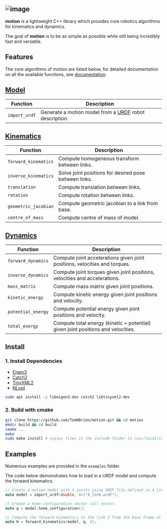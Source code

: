 ![image](https://user-images.githubusercontent.com/41043317/231810128-a1c5257d-8b27-4a82-838d-a1c588b8e913.png)
---

**motion** is a lightweight C++ library which provides core robotics algorithms for kinematics and dynamics.

The goal of **motion** is to be as simple as possible while still being incredibly fast and versatile.

## Features
The core algorithms of motion are listed below, for detailed documentation on all the available functions, see <a href="https://tom0brien.github.io/motion">documentation</a>.
<h2><a href="https://tom0brien.github.io/motion/structtr_1_1model_1_1Model.html#details">Model</a></h2>

| Function      | Description                                                                              |
| ------------- | ---------------------------------------------------------------------------------------- |
| `import_urdf` | Generate a motion model from a [URDF](http://wiki.ros.org/urdf) robot description. |

<h2><a href="https://tom0brien.github.io/motion/Kinematics_8hpp.html">Kinematics</a></h2>

| Function                 | Description                                                               |
| ------------------------ | -----------------------------------------------------------------         |
| `forward_kinematics`     | Compute homogeneous transform between links.                              |
| `inverse_kinematics`     | Solve joint positions for desired pose between links.                     |
| `translation`            | Compute translation between links.                                        |
| `rotation`               | Compute rotation between links.                                           |
| `geometric_jacobian`     | Compute geometric jacobian to a link from base.                           |
| `centre_of_mass`         | Compute centre of mass of model.                                          |

<h2><a href="https://tom0brien.github.io/motion/Dynamics_8hpp.html">Dynamics</a></h2>

| Function           | Description                                                                     |
| ------------------ | ------------------------------------------------------------------------------  |
| `forward_dynamics` | Compute joint accelerations given joint positions, velocities and torques.      |
| `inverse_dynamics` | Compute joint torques given joint positions, velocities and accelerations.      |
| `mass_matrix`      | Compute mass matrix given joint positions.                                      |
| `kinetic_energy`   | Compute kinetic energy given joint positions and velocity.                      |
| `potential_energy` | Compute potential energy given joint positions and velocity.                    |
| `total_energy`     | Compute total energy (kinetic + potential) given joint positions and velocities.|

## Install

### 1. Install Dependencies
- [Eigen3](https://eigen.tuxfamily.org/index.php?title=Main_Page)
- [Catch2](https://github.com/catchorg/Catch2)
- [TinyXML2](https://github.com/leethomason/tinyxml2)
- [NLopt](https://github.com/stevengj/nlopt)

```bash
sudo apt install -y libeigen3-dev catch2 libtinyxml2-dev
```

### 2. Build with cmake
  ```bash
  git clone https://github.com/Tom0Brien/motion.git && cd motion
  mkdir build && cd build
  cmake ..
  make
  sudo make install # copies files in the include folder to /usr/local/include*
  ```

## Examples
Numerous examples are provided in the `examples` folder. 

The code below demonstrates how to load in a URDF model and compute the forward kinematics.
```c++
// Create a motion model with 4 joints using URDF file defined in 4_link.urdf
auto model = import_urdf<double, 4>("4_link.urdf");

// Create a home configuration vector (all zeros).
auto q = model.home_configuration();

// Compute the forward kinematics to the link 2 from the base frame at the home configuration.
auto H = forward_kinematics(model, q, 2);
```
